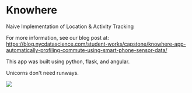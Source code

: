 # Knowhere
Naive Implementation of Location &amp; Activity Tracking

For more information, see our blog post at: https://blog.nycdatascience.com/student-works/capstone/knowhere-app-automatically-profiling-commute-using-smart-phone-sensor-data/

This app was built using python, flask, and angular. 

Unicorns don't need runways.

![](notes/KnoWhere.gif?raw=true)

